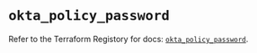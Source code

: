 # `okta_policy_password`

Refer to the Terraform Registory for docs: [`okta_policy_password`](https://registry.terraform.io/providers/okta/okta/4.0.2/docs/resources/policy_password).
